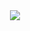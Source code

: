 <div align="center">
<img src="https://github.com/user-attachments/assets/2b5bbc8e-305f-4492-96b4-c80bff66e705">
</div>
